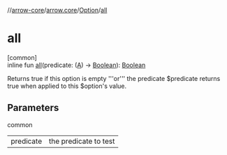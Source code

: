 //[arrow-core](../../../index.md)/[arrow.core](../index.md)/[Option](index.md)/[all](all.md)

# all

[common]\
inline fun [all](all.md)(predicate: ([A](index.md)) -&gt; [Boolean](https://kotlinlang.org/api/latest/jvm/stdlib/kotlin/-boolean/index.html)): [Boolean](https://kotlinlang.org/api/latest/jvm/stdlib/kotlin/-boolean/index.html)

Returns true if this option is empty '''or''' the predicate $predicate returns true when applied to this $option's value.

## Parameters

common

| | |
|---|---|
| predicate | the predicate to test |
